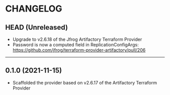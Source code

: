 CHANGELOG
=========

## HEAD (Unreleased)
* Upgrade to v2.6.18 of the Jfrog Artifactory Terraform Provider
* Password is now a computed field in ReplicationConfigArgs: https://github.com/jfrog/terraform-provider-artifactory/pull/206
 ---

## 0.1.0 (2021-11-15)
* Scaffolded the provider based on v2.6.17 of the Artifactory Terraform Provider